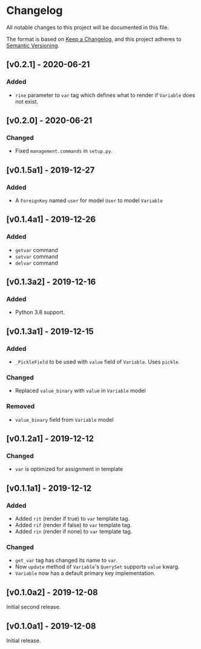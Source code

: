 # Changelog
All notable changes to this project will be documented in this file.

The format is based on [Keep a Changelog](https://keepachangelog.com/en/1.0.0/),
and this project adheres to [Semantic Versioning](https://semver.org/spec/v2.0.0.html).

## [v0.2.1] - 2020-06-21
### Added
 - `rine` parameter to `var` tag which defines what to render if `Variable` does
 not exist.

## [v0.2.0] - 2020-06-21
### Changed
 - Fixed `management.commands` in `setup.py`.

## [v0.1.5a1] - 2019-12-27
### Added
 - A `ForeignKey` named `user` for model `User` to model `Variable`

## [v0.1.4a1] - 2019-12-26
### Added
 - `getvar` command
 - `setvar` command
 - `delvar` command

## [v0.1.3a2] - 2019-12-16
### Added
 - Python 3.8 support.

## [v0.1.3a1] - 2019-12-15
### Added
 - `_PickleField` to be used with `value` field of `Variable`. Uses `pickle`.

### Changed
 - Replaced `value_binary` with `value` in `Variable` model

### Removed
 - `value_binary` field from `Variable` model

## [v0.1.2a1] - 2019-12-12
### Changed
 - `var` is optimized for assignment in template

## [v0.1.1a1] - 2019-12-12
### Added
 - Added `rit` (render if true) to `var` template tag.
 - Added `rif` (render if false) to `var` template tag.
 - Added `rin` (render if none) to `var` template tag.

### Changed
 - `get_var` tag has changed its name to `var`.
 - Now `update` method of `Variable`'s `QuerySet` supports `value` kwarg.
 - `Variable` now has a default primary key implementation.

## [v0.1.0a2] - 2019-12-08
Initial second release.

## [v0.1.0a1] - 2019-12-08
Initial release.
